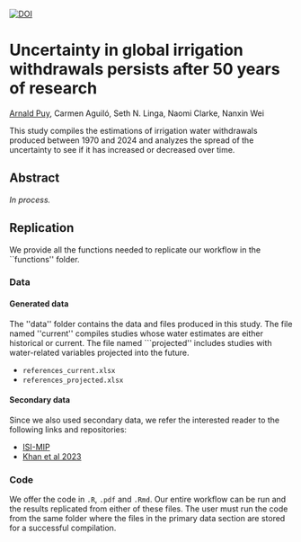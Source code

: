 
[![DOI](https://zenodo.org/badge/DOI/10.5281/zenodo.14710666.svg)](https://doi.org/10.5281/zenodo.14710666)

# Uncertainty in global irrigation withdrawals persists after 50 years of research

[Arnald Puy](https://www.arnaldpuy.com/), Carmen Aguiló, Seth N. Linga, Naomi Clarke, Nanxin Wei

This study compiles the estimations of irrigation water withdrawals produced between
1970 and 2024 and analyzes the spread of the uncertainty to see if it has increased
or decreased over time.

## Abstract

*In process.*

## Replication

We provide all the functions needed to replicate our workflow in the ``functions'' folder.

### Data

#### Generated data

The ''data'' folder contains the data and files produced in this study. The file named
''current'' compiles studies whose water estimates are either historical or current.
The file named ```projected'' includes studies with water-related variables projected 
into the future.

* `references_current.xlsx`   
* `references_projected.xlsx`   

#### Secondary data

Since we also used secondary data, we refer the interested reader to the following
links and repositories:

* [ISI-MIP](https://www.isimip.org/)
* [Khan et al 2023](https://www.nature.com/articles/s41597-023-02086-2)

### Code

We offer the code in `.R`, `.pdf` and `.Rmd`. Our entire workflow can be run and the 
results replicated from either of these files. The user must run the code from the 
same folder where the files in the primary data section are stored for a successful 
compilation.


